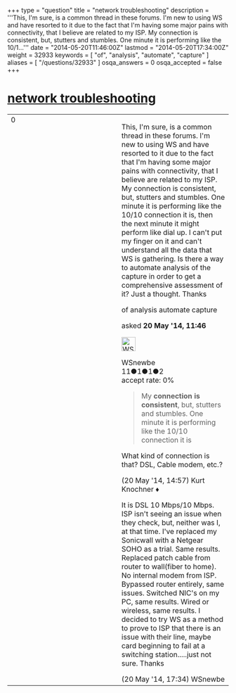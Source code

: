 +++
type = "question"
title = "network troubleshooting"
description = '''This, I&#x27;m sure, is a common thread in these forums. I&#x27;m new to using WS and have resorted to it due to the fact that I&#x27;m having some major pains with connectivity, that I believe are related to my ISP. My connection is consistent, but, stutters and stumbles. One minute it is performing like the 10/1...'''
date = "2014-05-20T11:46:00Z"
lastmod = "2014-05-20T17:34:00Z"
weight = 32933
keywords = [ "of", "analysis", "automate", "capture" ]
aliases = [ "/questions/32933" ]
osqa_answers = 0
osqa_accepted = false
+++

<div class="headNormal">

# [network troubleshooting](/questions/32933/network-troubleshooting)

</div>

<div id="main-body">

<div id="askform">

<table id="question-table" style="width:100%;"><colgroup><col style="width: 50%" /><col style="width: 50%" /></colgroup><tbody><tr class="odd"><td style="width: 30px; vertical-align: top"><div class="vote-buttons"><span id="post-32933-upvote" class="ajax-command post-vote up" rel="nofollow" title="I like this post (click again to cancel)"> </span><div id="post-32933-score" class="post-score" title="current number of votes">0</div><span id="post-32933-downvote" class="ajax-command post-vote down" rel="nofollow" title="I dont like this post (click again to cancel)"> </span> <span id="favorite-mark" class="ajax-command favorite-mark" rel="nofollow" title="mark/unmark this question as favorite (click again to cancel)"> </span><div id="favorite-count" class="favorite-count"></div></div></td><td><div id="item-right"><div class="question-body"><p>This, I'm sure, is a common thread in these forums. I'm new to using WS and have resorted to it due to the fact that I'm having some major pains with connectivity, that I believe are related to my ISP. My connection is consistent, but, stutters and stumbles. One minute it is performing like the 10/10 connection it is, then the next minute it might perform like dial up. I can't put my finger on it and can't understand all the data that WS is gathering. Is there a way to automate analysis of the capture in order to get a comprehensive assessment of it? Just a thought. Thanks</p></div><div id="question-tags" class="tags-container tags"><span class="post-tag tag-link-of" rel="tag" title="see questions tagged &#39;of&#39;">of</span> <span class="post-tag tag-link-analysis" rel="tag" title="see questions tagged &#39;analysis&#39;">analysis</span> <span class="post-tag tag-link-automate" rel="tag" title="see questions tagged &#39;automate&#39;">automate</span> <span class="post-tag tag-link-capture" rel="tag" title="see questions tagged &#39;capture&#39;">capture</span></div><div id="question-controls" class="post-controls"></div><div class="post-update-info-container"><div class="post-update-info post-update-info-user"><p>asked <strong>20 May '14, 11:46</strong></p><img src="https://secure.gravatar.com/avatar/d1ce20bd649d2647cb07ac9a6c036e8c?s=32&amp;d=identicon&amp;r=g" class="gravatar" width="32" height="32" alt="WSnewbe&#39;s gravatar image" /><p><span>WSnewbe</span><br />
<span class="score" title="11 reputation points">11</span><span title="1 badges"><span class="badge1">●</span><span class="badgecount">1</span></span><span title="1 badges"><span class="silver">●</span><span class="badgecount">1</span></span><span title="2 badges"><span class="bronze">●</span><span class="badgecount">2</span></span><br />
<span class="accept_rate" title="Rate of the user&#39;s accepted answers">accept rate:</span> <span title="WSnewbe has no accepted answers">0%</span></p></div></div><div id="comments-container-32933" class="comments-container"><span id="32938"></span><div id="comment-32938" class="comment"><div id="post-32938-score" class="comment-score"></div><div class="comment-text"><blockquote><p>My <strong>connection is consistent</strong>, but, stutters and stumbles. One minute it is performing like the 10/10 connection it is</p></blockquote><p>What kind of connection is that? DSL, Cable modem, etc.?</p></div><div id="comment-32938-info" class="comment-info"><span class="comment-age">(20 May '14, 14:57)</span> <span class="comment-user userinfo">Kurt Knochner ♦</span></div></div><span id="32940"></span><div id="comment-32940" class="comment"><div id="post-32940-score" class="comment-score"></div><div class="comment-text"><p>It is DSL 10 Mbps/10 Mbps. ISP isn't seeing an issue when they check, but, neither was I, at that time. I've replaced my Sonicwall with a Netgear SOHO as a trial. Same results. Replaced patch cable from router to wall(fiber to home). No internal modem from ISP. Bypassed router entirely, same issues. Switched NIC's on my PC, same results. Wired or wireless, same results. I decided to try WS as a method to prove to ISP that there is an issue with their line, maybe card beginning to fail at a switching station.....just not sure. Thanks</p></div><div id="comment-32940-info" class="comment-info"><span class="comment-age">(20 May '14, 17:34)</span> <span class="comment-user userinfo">WSnewbe</span></div></div></div><div id="comment-tools-32933" class="comment-tools"></div><div class="clear"></div><div id="comment-32933-form-container" class="comment-form-container"></div><div class="clear"></div></div></td></tr></tbody></table>

</div>

</div>

